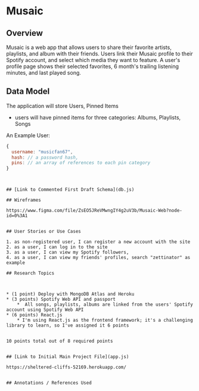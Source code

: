 # Musaic

## Overview

Musaic is a web app that allows users to share their favorite artists, playlists, and album with their friends. Users link their Musaic profile to their Spotify account, and select which media they want to feature. A user's profile page shows their selected favorites, 6 month's trailing listening minutes, and last played song.


## Data Model


The application will store Users, Pinned Items

* users will have pinned items for three categories: Albums, Playlists, Songs


An Example User:

```javascript
{
  username: "musicfan67",
  hash: // a password hash,
  pins: // an array of references to each pin category
}
```

```


## [Link to Commented First Draft Schema](db.js) 

## Wireframes

https://www.figma.com/file/ZsEO5JReVMwngIY4g2uV3b/Musaic-Web?node-id=0%3A1


## User Stories or Use Cases

1. as non-registered user, I can register a new account with the site
2. as a user, I can log in to the site
3. as a user, I can view my Spotify followers, 
4. as a user, I can view my friends' profiles, search "zettinator" as example

## Research Topics



* (1 point) Deploy with MongoDB Atlas and Heroku
* (3 points) Spotify Web API and passport
    *  All songs, playlists, albums are linked from the users' Spotify account using Spotify Web API
* (6 points) React.js
    * I'm using React.js as the frontend framework; it's a challenging library to learn, so I've assigned it 6 points


10 points total out of 8 required points


## [Link to Initial Main Project File](app.js) 

https://sheltered-cliffs-52169.herokuapp.com/


## Annotations / References Used



